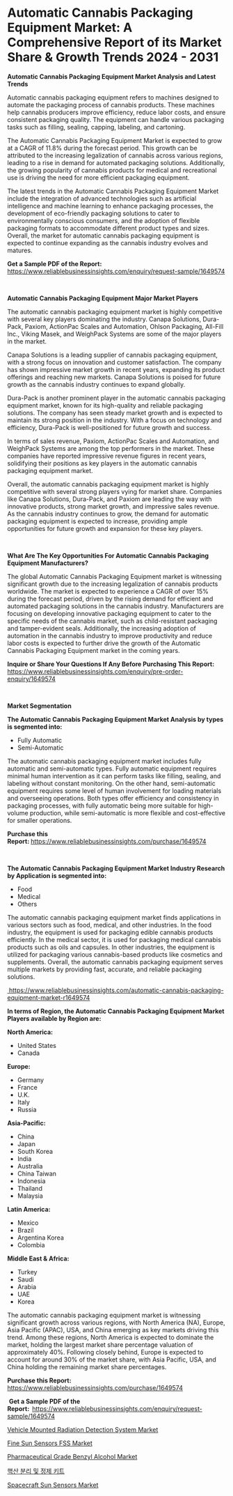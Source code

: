 <p><h1>Automatic Cannabis Packaging Equipment Market: A Comprehensive Report of its Market Share & Growth Trends 2024 - 2031</h1></p><p><strong>Automatic Cannabis Packaging Equipment Market Analysis and Latest Trends</strong></p>
<p><p>Automatic cannabis packaging equipment refers to machines designed to automate the packaging process of cannabis products. These machines help cannabis producers improve efficiency, reduce labor costs, and ensure consistent packaging quality. The equipment can handle various packaging tasks such as filling, sealing, capping, labeling, and cartoning.</p><p>The Automatic Cannabis Packaging Equipment Market is expected to grow at a CAGR of 11.8% during the forecast period. This growth can be attributed to the increasing legalization of cannabis across various regions, leading to a rise in demand for automated packaging solutions. Additionally, the growing popularity of cannabis products for medical and recreational use is driving the need for more efficient packaging equipment.</p><p>The latest trends in the Automatic Cannabis Packaging Equipment Market include the integration of advanced technologies such as artificial intelligence and machine learning to enhance packaging processes, the development of eco-friendly packaging solutions to cater to environmentally conscious consumers, and the adoption of flexible packaging formats to accommodate different product types and sizes. Overall, the market for automatic cannabis packaging equipment is expected to continue expanding as the cannabis industry evolves and matures.</p></p>
<p><strong>Get a Sample PDF of the Report:&nbsp;</strong> <a href="https://www.reliablebusinessinsights.com/enquiry/request-sample/1649574">https://www.reliablebusinessinsights.com/enquiry/request-sample/1649574</a></p>
<p>&nbsp;</p>
<p><strong>Automatic Cannabis Packaging Equipment Major Market Players</strong></p>
<p><p>The automatic cannabis packaging equipment market is highly competitive with several key players dominating the industry. Canapa Solutions, Dura-Pack, Paxiom, ActionPac Scales and Automation, Ohlson Packaging, All-Fill Inc., Viking Masek, and WeighPack Systems are some of the major players in the market.</p><p>Canapa Solutions is a leading supplier of cannabis packaging equipment, with a strong focus on innovation and customer satisfaction. The company has shown impressive market growth in recent years, expanding its product offerings and reaching new markets. Canapa Solutions is poised for future growth as the cannabis industry continues to expand globally.</p><p>Dura-Pack is another prominent player in the automatic cannabis packaging equipment market, known for its high-quality and reliable packaging solutions. The company has seen steady market growth and is expected to maintain its strong position in the industry. With a focus on technology and efficiency, Dura-Pack is well-positioned for future growth and success.</p><p>In terms of sales revenue, Paxiom, ActionPac Scales and Automation, and WeighPack Systems are among the top performers in the market. These companies have reported impressive revenue figures in recent years, solidifying their positions as key players in the automatic cannabis packaging equipment market.</p><p>Overall, the automatic cannabis packaging equipment market is highly competitive with several strong players vying for market share. Companies like Canapa Solutions, Dura-Pack, and Paxiom are leading the way with innovative products, strong market growth, and impressive sales revenue. As the cannabis industry continues to grow, the demand for automatic packaging equipment is expected to increase, providing ample opportunities for future growth and expansion for these key players.</p></p>
<p>&nbsp;</p>
<p><strong>What Are The Key Opportunities For Automatic Cannabis Packaging Equipment Manufacturers?</strong></p>
<p><p>The global Automatic Cannabis Packaging Equipment market is witnessing significant growth due to the increasing legalization of cannabis products worldwide. The market is expected to experience a CAGR of over 15% during the forecast period, driven by the rising demand for efficient and automated packaging solutions in the cannabis industry. Manufacturers are focusing on developing innovative packaging equipment to cater to the specific needs of the cannabis market, such as child-resistant packaging and tamper-evident seals. Additionally, the increasing adoption of automation in the cannabis industry to improve productivity and reduce labor costs is expected to further drive the growth of the Automatic Cannabis Packaging Equipment market in the coming years.</p></p>
<p><strong>Inquire or Share Your Questions If Any Before Purchasing This Report:</strong> <a href="https://www.reliablebusinessinsights.com/enquiry/pre-order-enquiry/1649574">https://www.reliablebusinessinsights.com/enquiry/pre-order-enquiry/1649574</a></p>
<p>&nbsp;</p>
<p><strong>Market Segmentation</strong></p>
<p><strong>The Automatic Cannabis Packaging Equipment Market Analysis by types is segmented into:</strong></p>
<p><ul><li>Fully Automatic</li><li>Semi-Automatic</li></ul></p>
<p><p>The automatic cannabis packaging equipment market includes fully automatic and semi-automatic types. Fully automatic equipment requires minimal human intervention as it can perform tasks like filling, sealing, and labeling without constant monitoring. On the other hand, semi-automatic equipment requires some level of human involvement for loading materials and overseeing operations. Both types offer efficiency and consistency in packaging processes, with fully automatic being more suitable for high-volume production, while semi-automatic is more flexible and cost-effective for smaller operations.</p></p>
<p><strong>Purchase this Report:&nbsp;</strong><a href="https://www.reliablebusinessinsights.com/purchase/1649574">https://www.reliablebusinessinsights.com/purchase/1649574</a></p>
<p>&nbsp;</p>
<p><strong>The Automatic Cannabis Packaging Equipment Market Industry Research by Application is segmented into:</strong></p>
<p><ul><li>Food</li><li>Medical</li><li>Others</li></ul></p>
<p><p>The automatic cannabis packaging equipment market finds applications in various sectors such as food, medical, and other industries. In the food industry, the equipment is used for packaging edible cannabis products efficiently. In the medical sector, it is used for packaging medical cannabis products such as oils and capsules. In other industries, the equipment is utilized for packaging various cannabis-based products like cosmetics and supplements. Overall, the automatic cannabis packaging equipment serves multiple markets by providing fast, accurate, and reliable packaging solutions.</p></p>
<p><a href="https://www.reliablebusinessinsights.com/automatic-cannabis-packaging-equipment-market-r1649574">&nbsp;https://www.reliablebusinessinsights.com/automatic-cannabis-packaging-equipment-market-r1649574</a></p>
<p><strong>In terms of Region, the Automatic Cannabis Packaging Equipment Market Players available by Region are:</strong></p>
<p>
    <p> <strong> North America: </strong>
        <ul>
            <li>United States</li>
            <li>Canada</li>
        </ul>
        </p> 
    <p> <strong> Europe: </strong>
        <ul>
            <li>Germany</li>
            <li>France</li>
            <li>U.K.</li>
            <li>Italy</li>
            <li>Russia</li>
        </ul>
        </p> 
    <p> <strong> Asia-Pacific: </strong>
        <ul>
            <li>China</li>
            <li>Japan</li>
            <li>South Korea</li>
            <li>India</li>
            <li>Australia</li>
            <li>China Taiwan</li>
            <li>Indonesia</li>
            <li>Thailand</li>
            <li>Malaysia</li>
        </ul>
        </p> 
    <p> <strong> Latin America: </strong>
        <ul>
            <li>Mexico</li>
            <li>Brazil</li>
            <li>Argentina Korea</li>
            <li>Colombia</li>
        </ul>
        </p> 
    <p> <strong> Middle East & Africa: </strong>
        <ul>
            <li>Turkey</li>
            <li>Saudi</li>
            <li>Arabia</li>
            <li>UAE</li>
            <li>Korea</li>
        </ul>
    </p>
    </p>
<p><p>The automatic cannabis packaging equipment market is witnessing significant growth across various regions, with North America (NA), Europe, Asia Pacific (APAC), USA, and China emerging as key markets driving this trend. Among these regions, North America is expected to dominate the market, holding the largest market share percentage valuation of approximately 40%. Following closely behind, Europe is expected to account for around 30% of the market share, with Asia Pacific, USA, and China holding the remaining market share percentages.</p></p>
<p><strong>Purchase this Report: </strong><a href="https://www.reliablebusinessinsights.com/purchase/1649574">https://www.reliablebusinessinsights.com/purchase/1649574</a></p>
<p>&nbsp;<strong>Get a Sample PDF of the Report:&nbsp;&nbsp;</strong><a href="https://www.reliablebusinessinsights.com/enquiry/request-sample/1649574">https://www.reliablebusinessinsights.com/enquiry/request-sample/1649574</a></p>
<p><strong></strong></p>
<p><p><a href="https://github.com/RyleeBauch2023/Market-Research-Report-List-1/blob/main/vehicle-mounted-radiation-detection-system-market.md">Vehicle Mounted Radiation Detection System Market</a></p><p><a href="https://issuu.com/reportprime-2/docs/fine-sun-sensors-fss-market-size-20_0b5bf288654987">Fine Sun Sensors FSS Market</a></p><p><a href="https://github.com/jodemen/Market-Research-Report-List-3/blob/main/pharmaceutical-grade-benzyl-alcohol-market.md">Pharmaceutical Grade Benzyl Alcohol Market</a></p><p><a href="https://github.com/victorsharp87978/Market-Research-Report-List-1/blob/main/1266860104160.md">핵산 분리 및 정제 키트</a></p><p><a href="https://issuu.com/reportprime-2/docs/spacecraft-sun-sensors-market-size-2030.pptx">Spacecraft Sun Sensors Market</a></p></p>